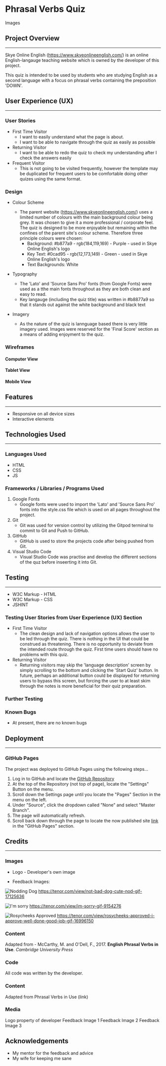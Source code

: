 # Phrasal Verbs Quiz
Images

## Project Overview
---
Skye Online English (https://www.skyeonlineenglish.com/) is an online English-langauge teaching website which is owned by the developer of this project. 

This quiz is intended to be used by students who are studying English as a second language with a focus on phrasal verbs containing the preposition 'DOWN'.

## User Experience (UX)
--- 
### User Stories
* First Time Visitor
    * I want to easily understand what the page is about.
    * I want to be able to navigate through the quiz as easily as possible
* Returning Visitor
    * I want to be able to redo the quiz to check my understanding after I check the answers easily
* Frequent Visitor
    * This is not going to be visited frequently, however the template may be duplicated for frequent users to be comfortable doing other quizes using the same format.

### Design
* Colour Scheme
    * The parent website (https://www.skyeonlineenglish.com/) uses a limited number of colours with the main background colour being grey.  It was chosen to give it a more professional / corporate feel.  The quiz is designed to be more enjoyable but remaining within the confines of the parent site's colour scheme.  Therefore three principle colours were chosen:
        * Background: #b877a9 - rgb(184,119,169) - Purple - used in Skye Online English's logo
        * Key Text: #0cad95 - rgb(12,173,149) - Green - used in Skye Online English's logo
        * Text Backgrounds: White

* Typography
    * The 'Lato' and 'Source Sans Pro' fonts (from Google Fonts) were used as a tthe main fonts throughout as they are both clean and easy to read.
    * Key langauge (including the quiz title) was written in #b8877a9 so that it stands out against the white background and black text

* Imagery
    * As the nature of the quiz is lannguage based there is very little imagery used.  Images were reserved for the 'Final Score' section as a means of adding enjoyment to the quiz.

### Wireframes 
#### Computer View
#### Tablet View
#### Mobile View

## Features
---
* Responsive on all device sizes
* Interactive elements

## Technologies Used
---
### Languages Used
* HTML
* CSS
* JS

### Frameworks / Libraries / Programs Used
1. Google Fonts
    * Google fonts were used to import the 'Lato' and 'Source Sans Pro' fonts into the style.css file which is used on all pages throughout the project.
2. Git
    * Git was used for version control by utilizing the Gitpod terminal to commit to Git and Push to GitHub.
3. GitHub
    * GitHub is used to store the projects code after being pushed from Git.
4. Visual Studio Code
    * Visual Studio Code was practise and develop the different sections of the quz before inseerting it into Git.

## Testing
---
* W3C Markup - HTML
* W3C Markup - CSS
* JSHINT

### Testing User Stories from User Experience (UX) Section
* First Time Visitor
    * The clean design and lack of navigation options allows the user to be led through the quiz.  There is nothing in the UI that could be construed as threatening.  There is no opportunity to deviate from the intended route through the quiz. First time users should have no problems with this quiz.
* Returning Visitor
    * Returning visitors may skip the 'language description' screen by simply scrolling to the bottom and clicking the 'Start Quiz' button.  In future, perhaps an additional button could be displayed for returning users to bypass this screen, but forcing the user to at least skim through the notes is more beneficial for their quiz preparation.

### Further Testing

### Known Bugs
* At present, there are no known bugs

## Deployment
---
### GitHub Pages

The project was deployed to GitHub Pages using the following steps...

1. Log in to GitHub and locate the [GitHub Repository](https://github.com/)
2. At the top of the Repository (not top of page), locate the "Settings" Button on the menu.
3. Scroll down the Settings page until you locate the "Pages" Section in the menu on the left.
4. Under "Source", click the dropdown called "None" and select "Master Branch".
5. The page will automatically refresh.
6. Scroll back down through the page to locate the now published site [link](https://github.com) in the "GitHub Pages" section.

## Credits
---
### Images
* Logo - Developer's own image

* Feedback Images:

![Nodding Dog](assets/images/not-bad-dog.gif)
https://tenor.com/view/not-bad-dog-cute-nod-gif-17125636

![I'm sorry](assets/images/im-sorry.gif)
https://tenor.com/view/im-sorry-gif-9154276

![Rosycheeks Approved](assets/images/rosycheeks-approved.gif)
https://tenor.com/view/rosycheeks-approved-i-approve-well-done-good-job-gif-16996150

### Content
Adapted from - McCarthy, M. and O'Dell, F., 2017. **English Phrasal Verbs in Use**. *Cambridge University Press*

### Code
All code was written by the developer.

### Content
Adapted from Phrasal Verbs in Use (link)

### Media
Logo property of developer
Feedback Image 1
Feedback Image 2
Feedback Image 3

## Acknowledgements
* My mentor for the feedback and advice
* My wife for keeping me sane
